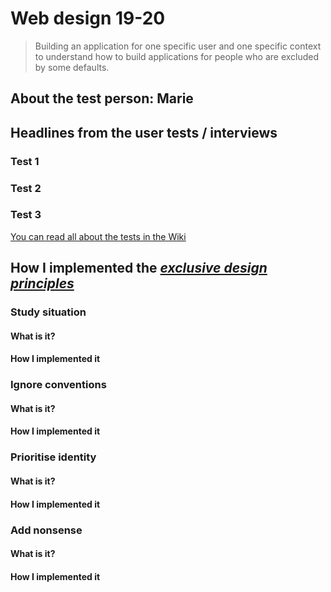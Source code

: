 # Web design 19-20
> Building an application for one specific user and one specific context to understand how to build applications for people who are excluded by some defaults.

## About the test person: Marie
<!-- Some info about Marie -->

## Headlines from the user tests / interviews
### Test 1

### Test 2

### Test 3

[You can read all about the tests in the Wiki]()

## How I implemented the [*exclusive design principles*](https://exclusive-design.vasilis.nl/principles/)
### Study situation
#### What is it?
<!-- Describe what it is -->

#### How I implemented it
<!-- Describe how I implemented it -->

### Ignore conventions
#### What is it?
<!-- Describe what it is -->

#### How I implemented it
<!-- Describe how I implemented it -->

### Prioritise identity
#### What is it?
<!-- Describe what it is -->

#### How I implemented it
<!-- Describe how I implemented it -->

### Add nonsense
#### What is it?
<!-- Describe what it is -->

#### How I implemented it
<!-- Describe how I implemented it -->

